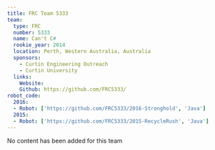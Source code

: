 ```yaml
---
title: FRC Team 5333
team:
  type: FRC
  number: 5333
  name: Can't C#
  rookie_year: 2014
  location: Perth, Western Australia, Australia
  sponsors:
    - Curtin Engineering Outreach
    - Curtin University
  links:
    Website:
    Github: https://github.com/FRC5333/
robot_code:
  2016:
  - Robot: ['https://github.com/FRC5333/2016-Stronghold', 'Java']
  2015:
  - Robot: ['https://github.com/FRC5333/2015-RecycleRush', 'Java']
---
```

No content has been added for this team